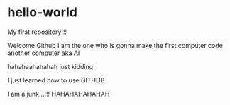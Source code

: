 # hello-world
My first repository!!!



Welcome Github 
I am the one who is gonna make the first computer code another computer aka AI 


hahahaahahahah
just kidding
  
  
  
  I just learned how to use GITHUB
  
  
  I am a junk...!!! HAHAHAHAHAHAH
